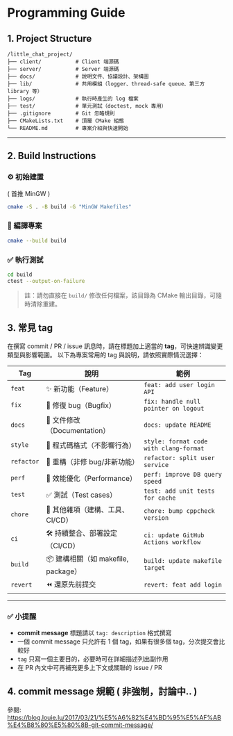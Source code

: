 # Programming Guide

## 1. Project Structure

```
/little_chat_project/
├── client/           # Client 端源碼
├── server/           # Server 端源碼
├── docs/             # 說明文件、協議設計、架構圖
├── lib/              # 共用模組（logger、thread-safe queue、第三方 library 等）
├── logs/             # 執行時產生的 log 檔案
├── test/             # 單元測試（doctest, mock 專用）
├── .gitignore        # Git 忽略規則
├── CMakeLists.txt    # 頂層 CMake 組態
└── README.md         # 專案介紹與快速開始
```

---

## 2. Build Instructions

### ⚙️ 初始建置
( 首推 MinGW )
```bash
cmake -S . -B build -G "MinGW Makefiles"
```

### 🔨 編譯專案

```bash
cmake --build build
```

### ✅ 執行測試

```bash
cd build
ctest --output-on-failure
```

> 註：請勿直接在 `build/` 修改任何檔案，該目錄為 CMake 輸出目錄，可隨時清除重建。

## 3. 常見 tag

在撰寫 commit / PR / issue 訊息時，請在標題加上適當的 **tag**，可快速辨識變更類型與影響範圍。
以下為專案常用的 tag 與說明，請依照實際情況選擇：

| Tag        | 說明                           | 範例                                     |
| ---------- | ---------------------------- | -------------------------------------- |
| `feat`     | ✨ 新功能（Feature）               | `feat: add user login API`             |
| `fix`      | 🐛 修復 bug（Bugfix）            | `fix: handle null pointer on logout`   |
| `docs`     | 📝 文件修改（Documentation）       | `docs: update README`                  |
| `style`    | 💄 程式碼格式（不影響行為）              | `style: format code with clang-format` |
| `refactor` | 🔨 重構（非修 bug/非新功能）           | `refactor: split user service`         |
| `perf`     | 🚀 效能優化（Performance）         | `perf: improve DB query speed`         |
| `test`     | ✅ 測試（Test cases）             | `test: add unit tests for cache`       |
| `chore`    | 🔧 其他雜項（建構、工具、CI/CD）         | `chore: bump cppcheck version`         |
| `ci`       | 🛠 持續整合、部署設定（CI/CD）          | `ci: update GitHub Actions workflow`   |
| `build`    | 📦 建構相關（如 makefile, package） | `build: update makefile target`        |
| `revert`   | ⏪ 還原先前提交                     | `revert: feat add login`               |

---

### ✅ 小提醒

* **commit message** 標題請以 `tag: description` 格式撰寫
* 一個 commit message 只允許有 1 個 tag，如果有很多個 tag，分次提交會比較好
* `tag` 只寫一個主要目的，必要時可在詳細描述列出副作用
* 在 PR 內文中可再補充更多上下文或關聯的 issue / PR

## 4. commit message 規範 ( 非強制，討論中.. )
參閱: https://blog.louie.lu/2017/03/21/%E5%A6%82%E4%BD%95%E5%AF%AB%E4%B8%80%E5%80%8B-git-commit-message/